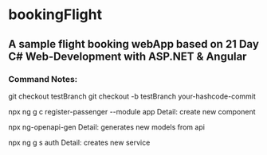 # bookingFlight
## A sample flight booking webApp based on 21 Day C# Web-Development with ASP.NET &amp; Angular


### Command Notes:
<p>
git checkout testBranch
git checkout -b testBranch your-hashcode-commit

npx ng g c register-passenger --module app 
Detail: create new component

npx ng-openapi-gen 
Detail: generates new models from api

npx ng g s auth
Detail: creates new service
</p>

